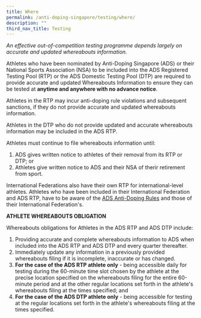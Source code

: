 ```yaml
---
title: Where
permalink: /anti-doping-singapore/testing/where/
description: ""
third_nav_title: Testing
---
```

*An effective out-of-competition testing programme depends largely on accurate and updated whereabouts information.*

Athletes who have been nominated by Anti-Doping Singapore (ADS) or their National Sports Association (NSA) to be included into the ADS Registered Testing Pool (RTP) or the ADS Domestic Testing Pool (DTP) are required to provide accurate and updated Whereabouts Information to ensure they can be tested at **anytime and anywhere with no advance notice**. 

Athletes in the RTP may incur anti-doping rule violations and subsequent sanctions, if they do not provide accurate and updated whereabouts information.

Athletes in the DTP who do not provide updated and accurate whereabouts information may be included in the ADS RTP.

Athletes must continue to file whereabouts information until:

1.  ADS gives written notice to athletes of their removal from its RTP or DTP; or  
2.  Athletes give written notice to ADS and their NSA of therir retirement from sport.

International Federations also have their own RTP for international-level athletes. Athletes who have been included in their International Federation and ADS RTP, have to be aware of the [ADS Anti-Doping Rules](/anti-doping-singapore/resources/policies-and-forms/) and those of their International Federation's.

**ATHLETE WHEREABOUTS OBLIGATION**

Whereabouts obligations for Athletes in the ADS RTP and ADS DTP include: 

1.  Providing accurate and complete whereabouts information to ADS when included into the ADS RTP and ADS DTP and every quarter thereafter.  
2.  Immediately update any information in a previously provided whereabouts filing if it is incomplete, inaccurate or has changed.  
3. **For the case of the ADS RTP athlete only** - being accessible daily for testing during the 60-minute time slot chosen by the athlete at the precise location specified on the whereabouts filing for the entire 60-minute period and at the other regular locations set forth in the athlete's whereabouts filing at the times specified; and  
4. **For the case of the ADS DTP athlete only** - being accessible for testing at the regular locations set forth in the athlete's whereabouts filing at the times specified.